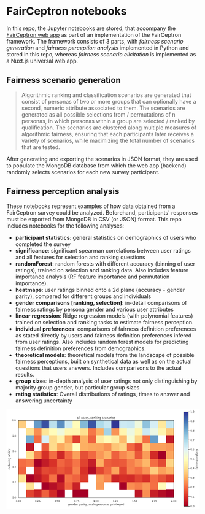 # FairCeptron notebooks

In this repo, the Jupyter notebooks are stored, that accompany the [FairCeptron web app](https://github.com/cssh-rwth/fairceptron) as part of an implementation of the FairCeptron framework. The framework consists of 3 parts, with _fairness scenario generation_ and _fairness perception analysis_ implemented in Python and stored in this repo, whereas _fairness scenario elicitation_ is implemented as a Nuxt.js universal web app.

## Fairness scenario generation

> Algorithmic ranking and
classification scenarios are generated that consist of personas
of two or more groups that can optionally have a second,
numeric attribute associated to them. The
scenarios are generated as all possible selections from / permutations
of n personas, in which personas within a group
are selected / ranked by qualification. The scenarios are clustered
along multiple measures of algorithmic fairness, ensuring
that each participants later receives a variety of scenarios,
while maximizing the total number of scenarios that are
tested.

After generating and exporting the scenarios in JSON format, they are used to populate the MongoDB database from which the web app (backend) randomly selects scenarios for each new survey participant.

## Fairness perception analysis

These notebooks represent examples of how data obtained from a FairCeptron survey could be analyzed. Beforehand, participants' responses must be exported from MongoDB in CSV (or JSON) format. This repo includes notebooks for the following analyses:

- **participant statistics**: general statistics on demographics of users who completed the survey
- **significance**: significant spearman correlations between user ratings and all features for selection and ranking questions
- **randomForest**: random forests with different accuracy (binning of user ratings), trained on selection and ranking data. Also includes feature importance analysis (RF feature importance and permutation importance).
- **heatmaps**: user ratings binned onto a 2d plane (accuracy - gender parity), compared for different groups and individuals
- **gender comparisons [ranking, selection]**: in-detail comparisons of fairness ratings by persona gender and various user attributes
- **linear regression**: Ridge regression models (with polynomial features) trained on selection and ranking tasks to estimate fairness perception.
- **individual preferences**: comparisons of fairness definition preferences as stated directly by users and fairness definition preferences infered from user ratings. Also includes random forest models for predicting fairness definition preferences from demographics.
- **theoretical models**: theoretical models from the landscape of possible fairness perceptions, built on synthetical data as well as on the actual questions that users answers. Includes comparisons to the actual results.
- **group sizes**: in-depth analysis of user ratings not only distinguishing by majority group gender, but particular group sizes
- **rating statistics**: Overall distributions of ratings, times to answer and answering uncertainty

![Heatmap comparing participants' ratings of ranking scenarios](heatmap%20ranking.png)
